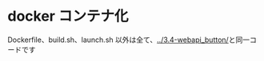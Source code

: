# docker コンテナ化

Dockerfile、build.sh、launch.sh 以外は全て、[../3.4-webapi_button/](../3.4-webapi_button/)と同一コードです
